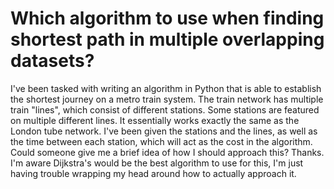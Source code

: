 
# Which algorithm to use when finding shortest path in multiple overlapping datasets?

I've been tasked with writing an algorithm in Python that is able to establish the shortest journey on a metro train system. The train network has multiple train "lines", which consist of different stations. Some stations are featured on multiple different lines. It essentially works exactly the same as the London tube network. I've been given the stations and the lines, as well as the time between each station, which will act as the cost in the algorithm. Could someone give me a brief idea of how I should approach this? Thanks.
I'm aware Dijkstra's would be the best algorithm to use for this, I'm just having trouble wrapping my head around how to actually approach it.

        